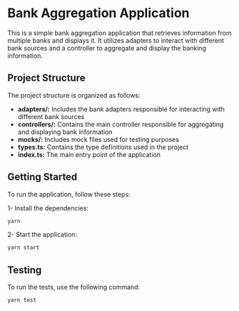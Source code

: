 # Bank Aggregation Application

This is a simple bank aggregation application that retrieves information from multiple banks and displays it. It utilizes adapters to interact with different bank sources and a controller to aggregate and display the banking information.

## Project Structure

The project structure is organized as follows:

- **adapters/:** Includes the bank adapters responsible for interacting with different bank sources
- **controllers/:** Contains the main controller responsible for aggregating and displaying bank information
- **mocks/:** Includes mock files used for testing purposes
- **types.ts:** Contains the type definitions used in the project
- **index.ts:** The main entry point of the application

## Getting Started

To run the application, follow these steps:

1- Install the dependencies:

```bash
yarn
```

2- Start the application:

```bash
yarn start
```

## Testing

To run the tests, use the following command:

```bash
yarn test
```
